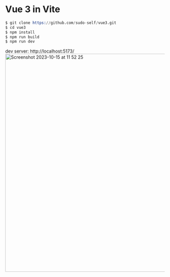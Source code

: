 # Vue 3 in Vite
```s
$ git clone https://github.com/sudo-self/vue3.git
$ cd vue3
$ npm install
$ npm run build
$ npm run dev
```
dev server: http://localhost:5173/
<img width="690" alt="Screenshot 2023-10-15 at 11 52 25" src="https://github.com/sudo-self/Vue3/assets/119916323/9f692600-16dc-4ec7-b615-8bab935ebbd4">


